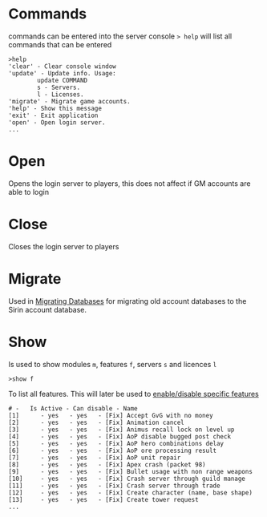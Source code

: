 # Commands

commands can be entered into the server console 
`> help` will list all commands that can be entered
```
>help
'clear' - Clear console window
'update' - Update info. Usage:
        update COMMAND
        s - Servers.
        l - Licenses.
'migrate' - Migrate game accounts.
'help' - Show this message
'exit' - Exit application
'open' - Open login server.
...
```

# Open
Opens the login server to players, this does not affect if GM accounts are able to login

# Close
Closes the login server to players

# Migrate
Used in [Migrating Databases](databases#migrating-databases) for migrating old account databases to the Sirin account database.

# Show
Is used to show modules `m`, features `f`, servers `s` and licences `l`

```console
>show f 
```
To list all features. This will later be used to [enable/disable specific features](plugins)
```console
# -   Is Active - Can disable - Name
[1]      - yes   - yes   - [Fix] Accept GvG with no money
[2]      - yes   - yes   - [Fix] Animation cancel
[3]      - yes   - yes   - [Fix] Animus recall lock on level up
[4]      - yes   - yes   - [Fix] AoP disable bugged post check
[5]      - yes   - yes   - [Fix] AoP hero combinations delay
[6]      - yes   - yes   - [Fix] AoP ore processing result
[7]      - yes   - yes   - [Fix] AoP unit repair
[8]      - yes   - yes   - [Fix] Apex crash (packet 98)
[9]      - yes   - yes   - [Fix] Bullet usage with non range weapons
[10]     - yes   - yes   - [Fix] Crash server through guild manage
[11]     - yes   - yes   - [Fix] Crash server through trade
[12]     - yes   - yes   - [Fix] Create character (name, base shape)
[13]     - yes   - yes   - [Fix] Create tower request
...
```